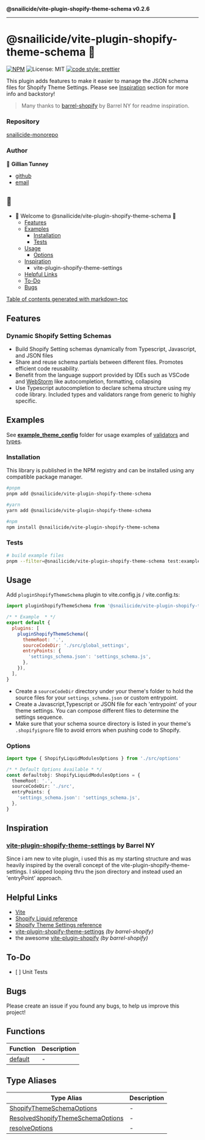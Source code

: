 **@snailicide/vite-plugin-shopify-theme-schema v0.2.6**

---

# @snailicide/vite-plugin-shopify-theme-schema 🐌

[![NPM](https://img.shields.io/npm/v/@snailicide/vite-plugin-shopify-theme-schema)](http://www.npmjs.com/package/@snailicide/vite-plugin-shopify-theme-schema)
![License: MIT](https://img.shields.io/npm/l/@snailicide/vite-plugin-shopify-theme-schema)
[![code style: prettier](https://img.shields.io/badge/code_style-prettier-ff69b4.svg?style=flat-square)](https://github.com/prettier/prettier)

This plugin adds features to make it easier to manage the JSON schema files for
Shopify Theme Settings. Please see [Inspiration](#inspiration) section for more
info and backstory!

> Many thanks to [barrel-shopify](https://github.com/barrel/barrel-shopify) by
> Barrel NY for readme inspiration.

### Repository

[snailicide-monorepo](https://github.com/gbtunney/snailicide-monorepo.git)

### Author

👤 **Gillian Tunney**

- [github](https://github.com/gbtunney)
- [email](mailto:gbtunney@mac.com)

## 🐌

- 🐌 Welcome to @snailicide/vite-plugin-shopify-theme-schema 🐌
  - [Features](#features)
  - [Examples](#examples)
    - [Installation](#installation)
    - [Tests](#tests)
  - [Usage](#usage)
    - [Options](#options)
  - [Inspiration](#inspiration)
    - vite-plugin-shopify-theme-settings
  - [Helpful Links](#helpful-links)
  - [To-Do](#to-do)
  - [Bugs](#bugs)

[Table of contents generated with markdown-toc](http://ecotrust-canada.github.io/markdown-toc)

## Features

### Dynamic Shopify Setting Schemas

- Build Shopify Setting schemas dynamically from Typescript, Javascript, and
  JSON files
- Share and reuse schema partials between different files. Promotes efficient
  code reusability.
- Benefit from the language support provided by IDEs such as VSCode and
  [WebStorm](https://www.jetbrains.com/webstorm/) like autocompletion,
  formatting, collapsing
- Use Typescript autocompletion to declare schema structure using my code
  library. Included types and validators range from generic to highly specific.

## Examples

See [**example_theme_config**](_media/example_theme_config) folder for usage
examples of [validators](_media/settings_colors.ts) and
[types](_media/settings_typography.ts).

### Installation

This library is published in the NPM registry and can be installed using any
compatible package manager.

```sh
#pnpm
pnpm add @snailicide/vite-plugin-shopify-theme-schema

#yarn
yarn add @snailicide/vite-plugin-shopify-theme-schema

#npm
npm install @snailicide/vite-plugin-shopify-theme-schema
```

### Tests

```sh
# build example files
pnpm --filter=@snailicide/vite-plugin-shopify-theme-schema test:example
```

## Usage

Add `pluginShopifyThemeSchema` plugin to vite.config.js / vite.config.ts:

```js
import pluginShopifyThemeSchema from '@snailicide/vite-plugin-shopify-theme-schema'

/* * Example  * */
export default {
  plugins: [
    pluginShopifyThemeSchema({
      themeRoot: '.',
      sourceCodeDir: './src/global_settings',
      entryPoints: {
        'settings_schema.json': 'settings_schema.js',
      },
    }),
  ],
}
```

- Create a `sourceCodeDir` directory under your theme's folder to hold the
  source files for your `settings_schema.json` or custom entrypoint.
- Create a Javascript,Typescript or JSON file for each 'entrypoint' of your
  theme settings. You can compose different files to determine the settings
  sequence.
- Make sure that your schema source directory is listed in your theme's
  `.shopifyignore` file to avoid errors when pushing code to Shopify.

### Options

```ts
import type { ShopifyLiquidModulesOptions } from './src/options'

/* * Default Options Available * */
const defaultobj: ShopifyLiquidModulesOptions = {
  themeRoot: '.',
  sourceCodeDir: './src',
  entryPoints: {
    'settings_schema.json': 'settings_schema.js',
  },
}
```

## Inspiration

### [vite-plugin-shopify-theme-settings](https://github.com/barrel/barrel-shopify/tree/main/packages/vite-plugin-shopify-theme-settings) by Barrel NY

Since i am new to vite plugin, i used this as my starting structure and was
heavily inspired by the overall concept of the
vite-plugin-shopify-theme-settings. I skipped looping thru the json directory
and instead used an 'entryPoint' approach.

## Helpful Links

- [Vite](https://vitejs.dev/)
- [Shopify Liquid reference](https://shopify.dev/api/liquid)
- [Shopify Theme Settings reference](https://shopify.dev/themes/architecture/settings)
- [vite-plugin-shopify-theme-settings](https://github.com/barrel/barrel-shopify/tree/main/packages/vite-plugin-shopify-theme-settings)
  _(by barrel-shopify)_
- the awesome
  [vite-plugin-shopify](https://github.com/barrel/barrel-shopify/tree/main/packages/vite-plugin-shopify)
  _(by barrel-shopify)_

## To-Do

- \[ ] Unit Tests

## Bugs

Please create an issue if you found any bugs, to help us improve this project!

## Functions

| Function                        | Description |
| ------------------------------- | ----------- |
| [default](functions/default.md) | -           |

## Type Aliases

| Type Alias                                                                             | Description |
| -------------------------------------------------------------------------------------- | ----------- |
| [ShopifyThemeSchemaOptions](type-aliases/ShopifyThemeSchemaOptions.md)                 | -           |
| [ResolvedShopifyThemeSchemaOptions](type-aliases/ResolvedShopifyThemeSchemaOptions.md) | -           |
| [resolveOptions](type-aliases/resolveOptions.md)                                       | -           |
